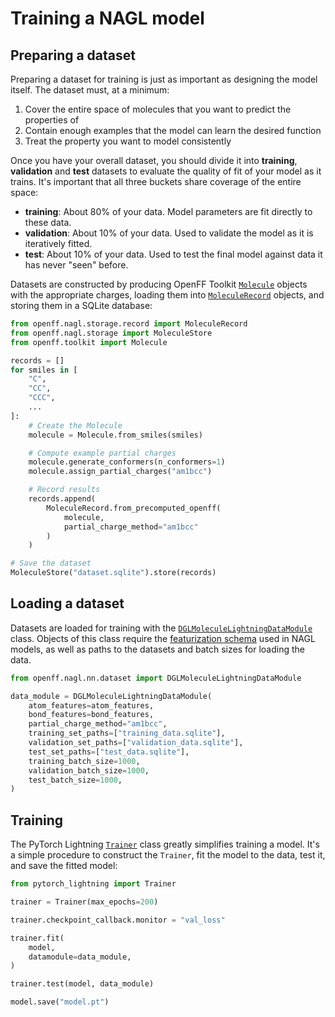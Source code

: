 # Training a NAGL model

## Preparing a dataset

Preparing a dataset for training is just as important as designing the model itself. The dataset must, at a minimum:

1. Cover the entire space of molecules that you want to predict the properties of
2. Contain enough examples that the model can learn the desired function
3. Treat the property you want to model consistently

Once you have your overall dataset, you should divide it into **training**, **validation** and **test** datasets to evaluate the quality of fit of your model as it trains. It's important that all three buckets share coverage of the entire space:

- **training**: About 80% of your data. Model parameters are fit directly to these data.
- **validation**: About 10% of your data. Used to validate the model as it is iteratively fitted.
- **test**: About 10% of your data. Used to test the final model against data it has never "seen" before.

Datasets are constructed by producing OpenFF Toolkit [`Molecule`] objects with the appropriate charges, loading them into [`MoleculeRecord`] objects, and storing them in a SQLite database:

```python
from openff.nagl.storage.record import MoleculeRecord
from openff.nagl.storage import MoleculeStore
from openff.toolkit import Molecule

records = []
for smiles in [
    "C",
    "CC",
    "CCC",
    ...
]:
    # Create the Molecule
    molecule = Molecule.from_smiles(smiles)

    # Compute example partial charges
    molecule.generate_conformers(n_conformers=1)
    molecule.assign_partial_charges("am1bcc")

    # Record results
    records.append(
        MoleculeRecord.from_precomputed_openff(
            molecule,
            partial_charge_method="am1bcc"
        )
    )

# Save the dataset
MoleculeStore("dataset.sqlite").store(records)
```

[`Molecule`]: openff.toolkit.topology.Molecule
[`MoleculeRecord`]: openff.nagl.storage.record.MoleculeRecord

## Loading a dataset

Datasets are loaded for training with the [`DGLMoleculeLightningDataModule`] class. Objects of this class require the [featurization schema] used in NAGL models, as well as paths to the datasets and batch sizes for loading the data.

```python
from openff.nagl.nn.dataset import DGLMoleculeLightningDataModule

data_module = DGLMoleculeLightningDataModule(
    atom_features=atom_features,
    bond_features=bond_features,
    partial_charge_method="am1bcc",
    training_set_paths=["training_data.sqlite"],
    validation_set_paths=["validation_data.sqlite"],
    test_set_paths=["test_data.sqlite"],
    training_batch_size=1000,
    validation_batch_size=1000,
    test_batch_size=1000,
)
```

[`DGLMoleculeLightningDataModule`]: openff.nagl.nn.dataset.DGLMoleculeLightningDataModule
[featurization schema]: model_features

## Training

The PyTorch Lightning [`Trainer`] class greatly simplifies training a model. It's a simple procedure to construct the `Trainer`, fit the model to the data, test it, and save the fitted model:

```python
from pytorch_lightning import Trainer

trainer = Trainer(max_epochs=200)

trainer.checkpoint_callback.monitor = "val_loss"

trainer.fit(
    model, 
    datamodule=data_module,
)

trainer.test(model, data_module)

model.save("model.pt")
```

[`Trainer`]: pytorch_lightning:common/trainer
